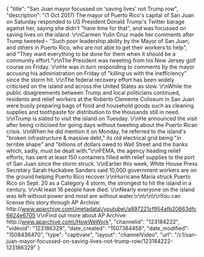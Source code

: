 {
    "title": "San Juan mayor focussed on  'saving lives' not Trump row",
    "description": "(1 Oct 2017) The mayor of Puerto Rico's capital of San Juan on Saturday responded to US President Donald Trump's Twitter barage against her, saying she didn't \"have time for that\", and was focussed on saving lives on the island. \r\nCarmen Yulin Cruz made her comments after Trump tweeted - \"Such poor leadership ability by the Mayor of San Juan, and others in Puerto Rico, who are not able to get their workers to help\", and \"They want everything to be done for them when it should be a community effort.\"\r\nThe President was tweeting from his New Jersey golf course on Friday. \r\nHe was in turn responding to comments by the mayor accusing his administration on Friday of \"killing us with the inefficiency\" since the storm hit. \r\nThe federal recovery effort has been widely criticised on the island and across the United States as slow. \r\nWhile the public disagreements between Trump and local politicians continued, residents and relief workers at the Roberto Clemente Coliseum in San Juan were busily preparing bags of food and household goods such as cleaning supplies and toothpaste for distribution to the thousands still in need.  \r\nTrump is slated to visit the island on Tuesday. \r\nHe announced the visit after being criticised for going days without tweeting about the Puerto Rican crisis. \r\nWhen he did mention it on Monday, he referred to the island's \"broken infrastructure &amp; massive debt,\" its old electrical grid being \"in terrible shape\" and \"billions of dollars owed to Wall Street and the banks which, sadly, must be dealt with.\"\r\nFEMA, the agency heading relief efforts, has sent at least 150 containers filled with relief supplies to the port of San Juan since the storm struck. \r\nEarlier this week, White House Press Secretary Sarah Huckabee Sanders said 10,000 government workers are on the ground helping Puerto Rico recover.\r\nHurricane Maria struck Puerto Rico on Sept. 20 as a Category 4 storm, the strongest to hit the island in a century. \r\nAt least 16 people have died. \r\nNearly everyone on the island was left without power and most are without water.\r\n\r\n\r\nYou can license this story through AP Archive: http:\/\/www.aparchive.com\/metadata\/youtube\/a897221cf954afb20663dfc6624e6705 \r\nFind out more about AP Archive: http:\/\/www.aparchive.com\/HowWeWork",
    "channelid": "123184222",
    "videoid": "123186329",
    "date_created": "1507384458",
    "date_modified": "1508436470",
    "type": "captivate",
    "layout": "channelVideo",
    "url": "\/c1\/san-juan-mayor-focussed-on-saving-lives-not-trump-row\/123184222-123186329"
}